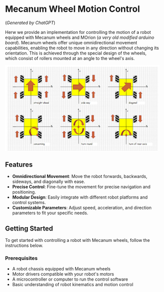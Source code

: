 # Mecanum Wheel Motion Control
(*Generated by ChatGPT*)

Herw we provide an implementation for controlling the motion of a robot equipped with Mecanum wheels and MOrion (*a very old modified arduino board*). Mecanum wheels offer unique omnidirectional movement capabilities, enabling the robot to move in any direction without changing its orientation. This is achieved through the special design of the wheels, which consist of rollers mounted at an angle to the wheel's axis.

![](../assets/Principle.jpg)

## Features

- **Omnidirectional Movement**: Move the robot forwards, backwards, sideways, and diagonally with ease.
- **Precise Control**: Fine-tune the movement for precise navigation and positioning.
- **Modular Design**: Easily integrate with different robot platforms and control systems.
- **Customizable Parameters**: Adjust speed, acceleration, and direction parameters to fit your specific needs.

## Getting Started

To get started with controlling a robot with Mecanum wheels, follow the instructions below.

### Prerequisites

- A robot chassis equipped with Mecanum wheels
- Motor drivers compatible with your robot's motors
- A microcontroller or computer to run the control software
- Basic understanding of robot kinematics and motion control

